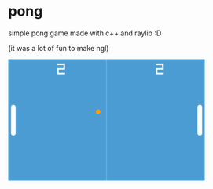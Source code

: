 # pong 

simple pong game made with c++ and raylib :D

(it was a lot of fun to make ngl)

<img src="assets/gameplayshot.png" width="400" >